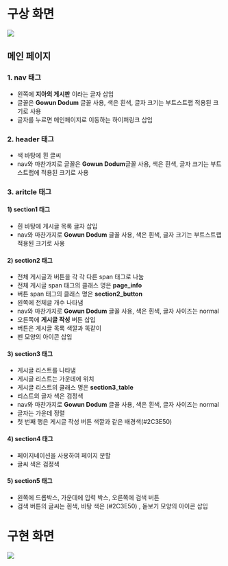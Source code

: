 # 구상 화면

![](https://images.velog.io/images/cil05265/post/1624f14e-2228-458e-9570-187e9d6908d4/mainpage.jpeg)

## 메인 페이지

### 1. nav 태그

- 왼쪽에 **지아의 게시판** 이라는 글자 삽입
- 글꼴은 **Gowun Dodum** 글꼴 사용, 색은 흰색, 글자 크기는 부트스트랩 적용된 크기로 사용
- 글자를 누르면 메인페이지로 이동하는 하이퍼링크 삽입

### 2. header 태그

- 색 바탕에 흰 글씨
- nav와 마찬가지로 글꼴은 **Gowun Dodum**글꼴 사용, 색은 흰색, 글자 크기는 부트스트랩에 적용된 크기로 사용

### 3. aritcle 태그

#### 1) section1 태그

- 흰 바탕에 게시글 목록 글자 삽입
- nav와 마찬가지로 **Gowun Dodum** 글꼴 사용, 색은 흰색, 글자 크기는 부트스트랩 적용된 크기로 사용

#### 2) section2 태그

- 전체 게시글과 버튼을 각 각 다른 span 태그로 나눔
- 전체 게시글 span 태그의 클래스 명은 **page_info**
- 버튼 span 태그의 클래스 명은 **section2_button**
- 왼쪽에 전체글 개수 나타냄
- nav와 마찬가지로 **Gowun Dodum** 글꼴 사용, 색은 흰색, 글자 사이즈는 normal
- 오른쪽에 **게시글 작성** 버튼 삽입
- 버튼은 게시글 목록 색깔과 똑같이
- 펜 모양의 아이콘 삽입

#### 3) section3 태그

- 게시글 리스트를 나타냄
- 게시글 리스트는 가운데에 위치
- 게시글 리스트의 클래스 명은 **section3_table**
- 리스트의 글자 색은 검정색
- nav와 마찬가지로 **Gowun Dodum** 글꼴 사용, 색은 흰색, 글자 사이즈는 normal
- 글자는 가운데 정렬
- 첫 번째 행은 게시글 작성 버튼 색깔과 같은 배경색(#2C3E50)

#### 4) section4 태그

- 페이지네이션을 사용하여 페이지 분할
- 글씨 색은 검정색

#### 5) section5 태그

- 왼쪽에 드롭박스, 가운데에 입력 박스, 오른쪽에 검색 버튼
- 검색 버튼의 글씨는 흰색, 바탕 색은 (#2C3E50) , 돋보기 모양의 아이콘 삽입

# 구현 화면

![](https://images.velog.io/images/cil05265/post/e4d201a5-e5eb-49e9-8de5-d2e887783cda/%E3%82%B9%E3%82%AF%E3%83%AA%E3%83%BC%E3%83%B3%E3%82%B7%E3%83%A7%E3%83%83%E3%83%88%202022-02-07%204.18.50.png)
